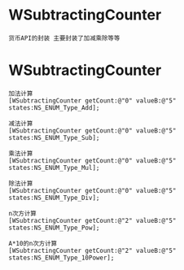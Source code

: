 
# WSubtractingCounter

    货币API的封装 主要封装了加减乘除等等

# WSubtractingCounter

    加法计算
    [WSubtractingCounter getCount:@"0" valueB:@"5" states:NS_ENUM_Type_Add];
    
    减法计算
    [WSubtractingCounter getCount:@"0" valueB:@"5" states:NS_ENUM_Type_Sub];

    乘法计算
    [WSubtractingCounter getCount:@"0" valueB:@"5" states:NS_ENUM_Type_Mul];

    除法计算
    [WSubtractingCounter getCount:@"0" valueB:@"5" states:NS_ENUM_Type_Div];

    n次方计算 
    [WSubtractingCounter getCount:@"2" valueB:@"5" states:NS_ENUM_Type_Pow];

    A*10的n次方计算 
    [WSubtractingCounter getCount:@"2" valueB:@"5" states:NS_ENUM_Type_10Power];
